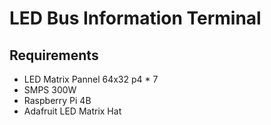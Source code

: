 # LED Bus Information Terminal
## Requirements
* LED Matrix Pannel 64x32 p4 * 7
* SMPS 300W
* Raspberry Pi 4B
* Adafruit LED Matrix Hat
